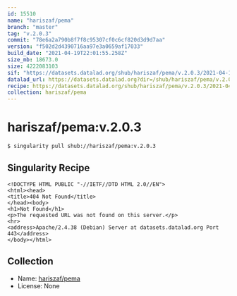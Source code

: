 ```yaml
---
id: 15510
name: "hariszaf/pema"
branch: "master"
tag: "v.2.0.3"
commit: "78e6a2a790b8f7f8c95307cf0c6cf820d3d9d7aa"
version: "f502d2d4390716aa97e3a0659af17033"
build_date: "2021-04-19T22:01:55.258Z"
size_mb: 18673.0
size: 4222083103
sif: "https://datasets.datalad.org/shub/hariszaf/pema/v.2.0.3/2021-04-19-78e6a2a7-f502d2d4/f502d2d4390716aa97e3a0659af17033.sif"
datalad_url: https://datasets.datalad.org?dir=/shub/hariszaf/pema/v.2.0.3/2021-04-19-78e6a2a7-f502d2d4/
recipe: https://datasets.datalad.org/shub/hariszaf/pema/v.2.0.3/2021-04-19-78e6a2a7-f502d2d4/Singularity
collection: hariszaf/pema
---
```


# hariszaf/pema:v.2.0.3

```bash
$ singularity pull shub://hariszaf/pema:v.2.0.3
```

## Singularity Recipe

```singularity
<!DOCTYPE HTML PUBLIC "-//IETF//DTD HTML 2.0//EN">
<html><head>
<title>404 Not Found</title>
</head><body>
<h1>Not Found</h1>
<p>The requested URL was not found on this server.</p>
<hr>
<address>Apache/2.4.38 (Debian) Server at datasets.datalad.org Port 443</address>
</body></html>
```

## Collection

 - Name: [hariszaf/pema](https://github.com/hariszaf/pema)
 - License: None

